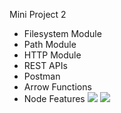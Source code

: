 Mini Project 2
- Filesystem Module
- Path Module
- HTTP Module
- REST APIs
- Postman
- Arrow Functions
- Node Features
<a href="https://codeclimate.com/github/SH4DOWS20/Ecommerce/maintainability"><img src="https://api.codeclimate.com/v1/badges/c5887f6279a2fe693cee/maintainability" /></a>
<a href="https://codeclimate.com/github/SH4DOWS20/Ecommerce/test_coverage"><img src="https://api.codeclimate.com/v1/badges/c5887f6279a2fe693cee/test_coverage" /></a>